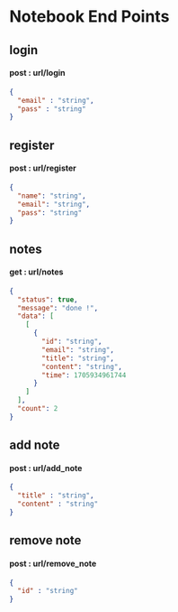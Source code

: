 # Notebook End Points

## login
#### post : url/login
```json
{
  "email" : "string",
  "pass" : "string"
}
```

## register
#### post : url/register
```json
{
  "name": "string",
  "email": "string",
  "pass": "string"
}
```

## notes
#### get : url/notes
```json 
{
  "status": true,
  "message": "done !",
  "data": [
    [
      {
        "id": "string",
        "email": "string",
        "title": "string",
        "content": "string",
        "time": 1705934961744
      }
    ]
  ],
  "count": 2
}
```

## add note
#### post : url/add_note
```json
{
  "title" : "string",
  "content" : "string"
}
```

## remove note
#### post : url/remove_note
```json
{
  "id" : "string"
}
```